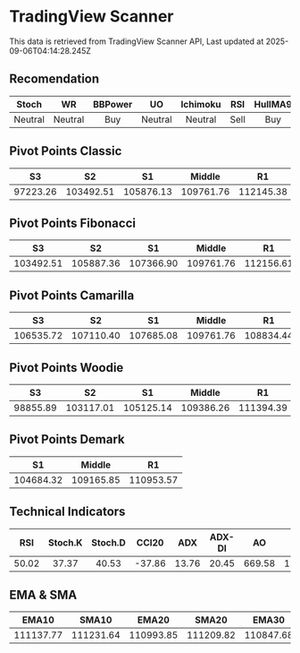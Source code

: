 # TradingView Scanner
This data is retrieved from TradingView Scanner API, Last updated at 2025-09-06T04:14:28.245Z

## Recomendation
| Stoch | WR | BBPower | UO | Ichimoku | RSI | HullMA9 |
| :---: | :---: | :---: | :---: | :---: | :---: | :---: |
| Neutral | Neutral | Buy | Neutral | Neutral | Sell | Buy |

## Pivot Points Classic
| S3 | S2 | S1 | Middle | R1 | R2 | R3 |
| :---: | :---: | :---: | :---: | :---: | :---: | :---: |
| 97223.26 | 103492.51 | 105876.13 | 109761.76 | 112145.38 | 116031.01 | 122300.26 |

## Pivot Points Fibonacci
| S3 | S2 | S1 | Middle | R1 | R2 | R3 |
| :---: | :---: | :---: | :---: | :---: | :---: | :---: |
| 103492.51 | 105887.36 | 107366.90 | 109761.76 | 112156.61 | 113636.15 | 116031.01 |

## Pivot Points Camarilla
| S3 | S2 | S1 | Middle | R1 | R2 | R3 |
| :---: | :---: | :---: | :---: | :---: | :---: | :---: |
| 106535.72 | 107110.40 | 107685.08 | 109761.76 | 108834.44 | 109409.12 | 109983.80 |

## Pivot Points Woodie
| S3 | S2 | S1 | Middle | R1 | R2 | R3 |
| :---: | :---: | :---: | :---: | :---: | :---: | :---: |
| 98855.89 | 103117.01 | 105125.14 | 109386.26 | 111394.39 | 115655.51 | 117663.64 |

## Pivot Points Demark
| S1 | Middle | R1 |
| :---: | :---: | :---: |
| 104684.32 | 109165.85 | 110953.57 |

## Technical Indicators
| RSI | Stoch.K | Stoch.D | CCI20 | ADX | ADX-DI | AO | Mom | MACD | MACD | W.R | HullMA9 |
| :---: | :---: | :---: | :---: | :---: | :---: | :---: | :---: | :---: | :---: | :---: | :---: |
| 50.02 | 37.37 | 40.53 | -37.86 | 13.76 | 20.45 | 669.58 | 1318.50 | 229.30 | 304.18 | -62.62 | 110752.73 |

## EMA & SMA
| EMA10 | SMA10 | EMA20 | SMA20 | EMA30 | SMA30 | EMA50 | SMA50 | EMA100 | SMA100 | EMA200 | SMA200 |
| :---: | :---: | :---: | :---: | :---: | :---: | :---: | :---: | :---: | :---: | :---: | :---: |
| 111137.77 | 111231.64 | 110993.85 | 111209.82 | 110847.68 | 110782.09 | 110869.99 | 110039.71 | 111744.24 | 111491.56 | 113059.90 | 114298.57 |